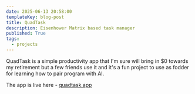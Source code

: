 ```yaml
---
date: 2025-06-13 20:58:00
templateKey: blog-post
title: QuadTask
description: Eisenhower Matrix based task manager
published: True
tags:
  - projects
---
```


QuadTask is a simple productivity app that I'm sure will bring in $0 towards my retirement but a few friends use it and it's a fun project to use as fodder for learning how to pair program with AI.

The app is live here - [quadtask.app](https://quadtask.app)
